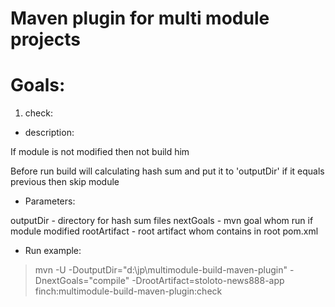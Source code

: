 Maven plugin for multi module projects
======================================


Goals:
======================================
1. check:


- description:

If module is not modified then not build him

Before run build will calculating hash sum and put it to 'outputDir' if it equals previous then skip module

- Parameters:

outputDir - directory for hash sum files
nextGoals - mvn goal whom run if module modified
rootArtifact - root artifact whom contains in root pom.xml 


- Run example:

>mvn -U  -DoutputDir="d:\jp\multimodule-build-maven-plugin" -DnextGoals="compile" -DrootArtifact=stoloto-news888-app finch:multimodule-build-maven-plugin:check